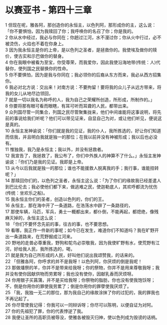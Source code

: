 # 以赛亚书 - 第四十三章
  
 1 但现在呢，雅各阿，那创造你的永恒主，以色列阿，那形成你的主，这么说：「你不要惧怕，因为我赎回了你；我呼唤你的名召了你；你是我的。  
 2 你从水中经过，我必与你同在；你趟过江河，水不漫过你；你从火中行过，必不被烫伤，火焰也不着在你身上。  
 3 因为我永恒主是你的上帝，是以色列之圣者，是拯救你的。我使埃及做你的赎价，使古实和示巴做你的替身。  
 4 你在我眼中被看为至宝，你受尊荣，而我爱你，因此我使沿海地带(传统：人)代替你，使列国之民替换你的性命。  
 5 你不要惧怕，因为是我与你同在；我必领你的后裔从东方而来，我必从西方招集你。  
 6 我必对北方说：交出来！对南方说：不要拘留！要将我的众儿子从远方带来，将我的女儿从地尽边领回，  
 7 就是一切以我名为称呼的人，我为自己之荣耀所创造，所形成，所制作的。」  
 8 你要将那有眼可看而眼瞎，有耳可听而耳聋的人民，都带出来。  
 9 众列国尽管一同集合，列国之民尽管聚集拢来，他们中间谁能将这事说明，将先前的事说给我们听呢？他们可以带见证来，自显自己为对，或让他们听见，便说这是真的。  
 10 永恒主发神谕说：「你们就是我的见证，我的仆人，我所拣选的，好让你们知道而信我，并且明白我就是独一的那位；在我以前并没有神被形成；我以后也必没有。  
 11 惟独我，我乃是永恒主；我以外，并没有拯救者。  
 12 我宣告了，我拯救了，我公布了，你们中外族人的神算不了什么。」永恒主发神谕说：「你们乃是我的见证。我即是上帝。  
 13 从今以后我就是独一的那位；谁也不能援救人脱离我的手；我行事，谁能扭转呢？」  
 14 那赎回你们的，以色列之圣者，永恒主这么说：「为了你们的缘故我已经差遣人到巴比伦去；我必使他们都下来，做逃难之民，使迦勒底人，其欢呼都流为忧伤(传统：坐欢乐之船)。  
 15 我永恒主你们的圣者，创造以色列的，你们的王。  
 16 永恒主，那在海中开了一条道路，在浩荡水中辟了一条路径的，  
 17 那使车辆，马匹，军兵，勇士一概都出来，都仆倒，不能再起，都熄绝，像残麻灭掉的，永恒主这么说：  
 18 「你们不要怀念先前的事，往古的事，也不要思想。  
 19 看哪，我正作一件新的事呢；如今已在发生，难道你们不知道吗？我在旷野开出一条道路来，在荒野掘成江河来。  
 20 野地的走兽必尊重我，野狗和鸵鸟必崇敬我，因为我使旷野有水，使荒野有江河，好给我人民，我所拣选的，喝，  
 21 就是我为自己所形成的人民，好叫他们说出我颂赞我，的话来的。  
 22 「但雅各阿，你呼求的并不是我呀！以色列阿，你厌烦的倒是我呢！  
 23 那做燔祭的羊，你并不是带来给我呀；你的祭物，你并不是用来尊敬我呀；我并没有使你因献供物而劳累呀；我也没有使你，因献乳香而厌烦呀。  
 24 你用银子买菖蒲，并不是买给我呀；你祭物的脂肪，你也没有使我饱饫呀；不，倒是你用你的罪使我劳累了；倒是你用你的罪孽使我厌烦了。  
 25 「我，我独一无二的那位，那为我自己的缘故涂抹了你的过犯的，我的罪我也不再记起了。  
 26 你尽管使我记得：你我可以一同辩诉呀；你尽可以陈明，以便自证为对阿。  
 27 你的先祖犯了罪，你的代表悖逆了我。  
 28 我便让圣所的高职员被辱没，使雅各被毁灭归神，使以色列成为毁谤的话柄。